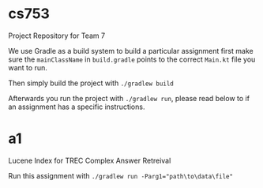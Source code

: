 # cs753

Project Repository for Team 7

We use Gradle as a build system to build a particular assignment first make sure the `mainClassName` in `build.gradle` points to the correct `Main.kt` file you want to run.

Then simply build the project with ```./gradlew build```

Afterwards you run the project with ```./gradlew run```, please read below to if an assignment has a specific instructions.

# a1

Lucene Index for TREC Complex Answer Retreival

Run this assignment with ```./gradlew run -Parg1="path\to\data\file"```
